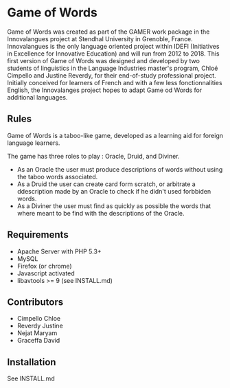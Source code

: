 Game of Words
================

Game of Words was created as part of the GAMER work package in the Innovalangues project at Stendhal University in Grenoble, France. Innovalangues is the only language oriented project within IDEFI (Initiatives in Excellence for Innovative Education) and will run from 2012 to 2018. This first version of Game of Words was designed and developed by two students of linguistics in the Language Industries master's program, Chloé Cimpello and Justine Reverdy, for their end-of-study professional project. Initially conceived for learners of French and with a few less fonctionnalities English, the Innovalanges project hopes to adapt Game od Words for additional languages.

Rules
-------
Game of Words is a taboo-like game, developed as a learning aid for foreign language learners. 

The game has three roles to play : Oracle, Druid, and Diviner.
* As an Oracle the user must produce descriptions of words without using the taboo words associated.
* As a Druid the user can create card form scratch, or arbitrate a ddescription made by an Oracle to check if he didn't used forbbiden words.
* As a Diviner the user must find as quickly as possible the words that where meant to be find with the descriptions of the Oracle.

Requirements
-------------
* Apache Server with PHP 5.3+
* MySQL
* Firefox (or chrome)
* Javascript activated
* libavtools >= 9 (see INSTALL.md)

Contributors
--------------
* Cimpello Chloe
* Reverdy Justine
* Nejat Maryam
* Graceffa David

Installation
------------
See INSTALL.md

